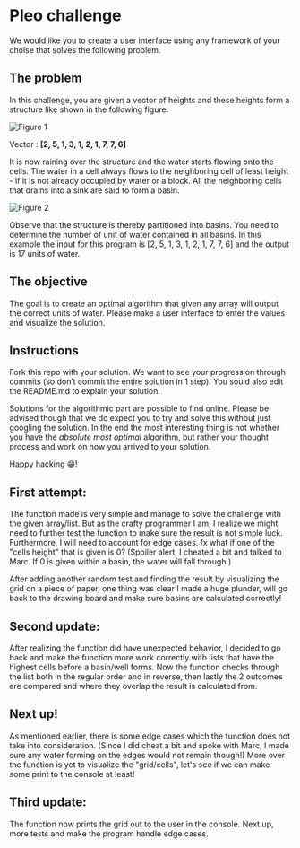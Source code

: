 # Pleo challenge

We would like you to create a user interface using any framework of your choise that solves the following problem.

## The problem

In this challenge, you are given a vector of heights and these heights form a structure like shown in the following figure.
 
![Figure 1](figure1.png)

Vector : **[2, 5, 1, 3, 1, 2, 1, 7, 7, 6]**
 
It is now raining over the structure and the water starts flowing onto the cells.  The water in a cell always flows to the neighboring cell of least height - if it is not already occupied by water or a block. All the neighboring cells that drains into a sink are said to form a basin. 
 
![Figure 2](figure1.2.png)
 
Observe that the structure is thereby partitioned into basins. You need to determine the number of unit of water contained in all basins. In this example the input for this program is [2, 5, 1, 3, 1, 2, 1, 7, 7, 6] and the output is 17 units of water.

## The objective

The goal is to create an optimal algorithm that given any array will output the correct units of water. Please make a user interface to enter the values and visualize the solution.

## Instructions

Fork this repo with your solution. We want to see your progression through commits (so don’t commit the entire solution in 1 step). You sould also edit the README.md to explain your solution.

Solutions for the algorithmic part are possible to find online. Please be advised though that we do expect you to try and solve this without just googling the solution. In the end the most interesting thing is not whether you have the _absolute most optimal_ algorithm, but rather your thought process and work on how you arrived to your solution.

Happy hacking 😁!

## First attempt:
The function made is very simple and manage to solve the challenge with the given array/list. But as the crafty programmer
I am, I realize we might need to further test the function to make sure the result is not simple luck.
Furthermore, I will need to account for edge cases. fx what if one of the "cells height" that is given is 0?
(Spoiler alert, I cheated a bit and talked to Marc. If 0 is given within a basin, the water will fall through.)

After adding another random test and finding the result by visualizing the grid on a piece of paper, one thing was clear
I made a huge plunder, will go back to the drawing board and make sure basins are calculated correctly!

## Second update:
After realizing the function did have unexpected behavior, I decided to go back and make the function more work correctly
with lists that have the highest cells before a basin/well forms. Now the function checks through the list both in the
regular order and in reverse, then lastly the 2 outcomes are compared and where they overlap the result is calculated from.

## Next up!
As mentioned earlier, there is some edge cases which the function does not take into consideration. (Since I did cheat 
a bit and spoke with Marc, I made sure any water forming on the edges would not remain though!) More over the function
is yet to visualize the "grid/cells", let's see if we can make some print to the console at least!

## Third update:
The function now prints the grid out to the user in the console. Next up, more tests and make the program handle edge
cases. 